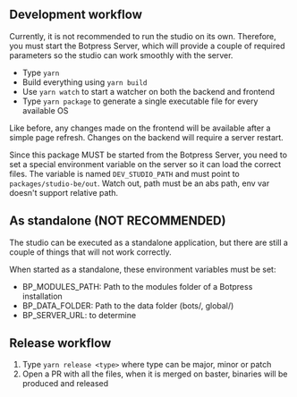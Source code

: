 ## Development workflow

Currently, it is not recommended to run the studio on its own. Therefore, you must start the Botpress Server, which will provide a couple of required parameters so the studio can work smoothly with the server.

- Type `yarn`
- Build everything using `yarn build`
- Use `yarn watch` to start a watcher on both the backend and frontend
- Type `yarn package` to generate a single executable file for every available OS

Like before, any changes made on the frontend will be available after a simple page refresh. Changes on the backend will require a server restart.

Since this package MUST be started from the Botpress Server, you need to set a special environment variable on the server so it can load the correct files.
The variable is named `DEV_STUDIO_PATH` and must point to `packages/studio-be/out`. Watch out, path must be an abs path, env var doesn't support relative path.

## As standalone (NOT RECOMMENDED)

The studio can be executed as a standalone application, but there are still a couple of things that will not work correctly.

When started as a standalone, these environment variables must be set:

- BP_MODULES_PATH: Path to the modules folder of a Botpress installation
- BP_DATA_FOLDER: Path to the data folder (bots/, global/)
- BP_SERVER_URL: to determine

## Release workflow

1. Type `yarn release <type>` where type can be major, minor or patch
2. Open a PR with all the files, when it is merged on baster, binaries will be produced and released
